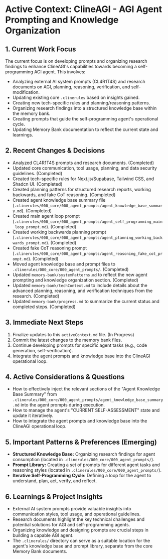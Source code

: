 # Active Context: ClineAGI - AGI Agent Prompting and Knowledge Organization

## 1. Current Work Focus
The current focus is on developing prompts and organizing research findings to enhance ClineAGI's capabilities towards becoming a self-programming AGI agent. This involves:
- Analyzing external AI system prompts (CL4R1T4S) and research documents on AGI, planning, reasoning, verification, and self-modification.
- Updating existing core `.clinerules` based on insights gained.
- Creating new tech-specific rules and planning/reasoning patterns.
- Organizing research findings into a structured knowledge base within the memory bank.
- Creating prompts that guide the self-programming agent's operational cycle.
- Updating Memory Bank documentation to reflect the current state and learnings.

## 2. Recent Changes & Decisions
-   Analyzed CL4R1T4S prompts and research documents. (Completed)
-   Updated core communication, tool usage, planning, and data security guidelines. (Completed)
-   Created tech-specific rules for Next.js/Supabase, Tailwind CSS, and Shadcn UI. (Completed)
-   Created planning patterns for structured research reports, working backwards, and fake CoT reasoning. (Completed)
-   Created agent knowledge base summary file (`.clinerules/000_core/000_agent_prompts/agent_knowledge_base_summary.md`). (Completed)
-   Created main agent loop prompt (`.clinerules/000_core/000_agent_prompts/agent_self_programming_main_loop_prompt.md`). (Completed)
-   Created working backwards planning prompt (`.clinerules/000_core/000_agent_prompts/agent_planning_working_backwards_prompt.md`). (Completed)
-   Created fake CoT reasoning prompt (`.clinerules/000_core/000_agent_prompts/agent_reasoning_fake_cot_prompt.md`). (Completed)
-   Moved agent knowledge base and prompt files to `.clinerules/000_core/000_agent_prompts/`. (Completed)
-   Updated `memory-bank/systemPatterns.md` to reflect the new agent prompting and knowledge organization section. (Completed)
-   Updated `memory-bank/techContext.md` to include details about the advanced planning, reasoning, and verification techniques from the research. (Completed)
-   Updated `memory-bank/progress.md` to summarize the current status and completed steps. (Completed)

## 3. Immediate Next Steps
1.  Finalize updates to this `activeContext.md` file. (In Progress)
2.  Commit the latest changes to the memory bank files.
3.  Continue developing prompts for specific agent tasks (e.g., code generation, self-verification).
4.  Integrate the agent prompts and knowledge base into the ClineAGI operational loop.

## 4. Active Considerations & Questions
-   How to effectively inject the relevant sections of the "Agent Knowledge Base Summary" from `.clinerules/000_core/000_agent_prompts/agent_knowledge_base_summary.md` into the agent prompts during execution.
-   How to manage the agent's "CURRENT SELF-ASSESSMENT" state and update it iteratively.
-   How to integrate the agent prompts and knowledge base into the ClineAGI operational loop.

## 5. Important Patterns & Preferences (Emerging)
-   **Structured Knowledge Base:** Organizing research findings for agent consumption (located in `.clinerules/000_core/000_agent_prompts/`).
-   **Prompt Library:** Creating a set of prompts for different agent tasks and reasoning styles (located in `.clinerules/000_core/000_agent_prompts/`).
-   **Iterative Self-Programming Cycle:** Defining a loop for the agent to understand, plan, act, verify, and reflect.

## 6. Learnings & Project Insights
-   External AI system prompts provide valuable insights into communication styles, tool usage, and operational guidelines.
-   Research documents highlight the key technical challenges and potential solutions for AGI and self-programming agents.
-   Organizing knowledge and designing prompts are crucial steps in building a capable AGI agent.
-   The `.clinerules/` directory can serve as a suitable location for the agent's knowledge base and prompt library, separate from the core Memory Bank documents.
